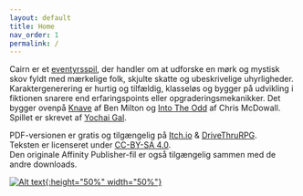 ```yaml
---
layout: default
title: Home
nav_order: 1
permalink: /
---
```


Cairn er et [eventyrsspil](http://questingblog.com/adventure-game-vs-osr), der handler om at udforske en mørk og mystisk skov fyldt med mærkelige folk, skjulte skatte og ubeskrivelige uhyrligheder. Karaktergenerering er hurtig og tilfældig, klasseløs og bygger på udvikling i fiktionen snarere end erfaringspoints eller opgraderingsmekanikker. Det bygger ovenpå [Knave](https://www.drivethrurpg.com/product/250888/Knave) af Ben Milton og [Into The Odd](https://chrismcdee.itch.io/electric-bastionland) af Chris McDowall. Spillet er skrevet af [Yochai Gal](https://newschoolrevolution.com).

PDF-versionen er gratis og tilgængelig på [Itch.io](https://yochaigal.itch.io/cairn) & [DriveThruRPG](https://www.drivethrurpg.com/product/330809/Cairn).  
Teksten er licenseret under [CC-BY-SA 4.0](https://creativecommons.org/licenses/by-sa/4.0/).  
Den originale Affinity Publisher-fil er også tilgængelig sammen med de andre downloads.

<p></p>

[![Alt text](/img/cairn.svg "Click to embiggen"){:height="50%" width="50%"}](/img/cairn.svg)
